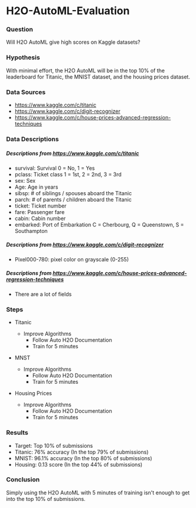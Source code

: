 # H2O-AutoML-Evaluation

### Question

Will H2O AutoML give high scores on Kaggle datasets?

### Hypothesis

With minimal effort, the H2O AutoML will be in the top 10% of the leaderboard for Titanic, the MNIST dataset, and the housing prices dataset.

### Data Sources

- https://www.kaggle.com/c/titanic
- https://www.kaggle.com/c/digit-recognizer
- https://www.kaggle.com/c/house-prices-advanced-regression-techniques

### Data Descriptions

##### Descriptions from https://www.kaggle.com/c/titanic
- survival:	Survival	0 = No, 1 = Yes
- pclass:	Ticket class	1 = 1st, 2 = 2nd, 3 = 3rd
- sex:	Sex
- Age:	Age in years
- sibsp:	# of siblings / spouses aboard the Titanic
- parch:	# of parents / children aboard the Titanic
- ticket:	Ticket number
- fare:	Passenger fare
- cabin:	Cabin number
- embarked:	Port of Embarkation	C = Cherbourg, Q = Queenstown, S = Southampton

##### Descriptions from https://www.kaggle.com/c/digit-recognizer
- Pixel000-780: pixel color on grayscale (0-255)

##### Descriptions from https://www.kaggle.com/c/house-prices-advanced-regression-techniques
- There are a lot of fields

### Steps

- Titanic
  - Improve Algorithms
    - Follow Auto H2O Documentation
    - Train for 5 minutes

- MNST
  - Improve Algorithms
    - Follow Auto H2O Documentation
    - Train for 5 minutes  

- Housing Prices
  - Improve Algorithms
    - Follow Auto H2O Documentation
    - Train for 5 minutes

### Results

- Target: Top 10% of submissions
- Titanic: 76% accuracy (In the top 79% of submissions)
- MNIST: 96.1% accuracy (In the top 80% of submissions)
- Housing: 0.13 score (In the top 44% of submissions)

### Conclusion

Simply using the H2O AutoML with 5 minutes of training isn't enough to get into the top 10% of submissions.
